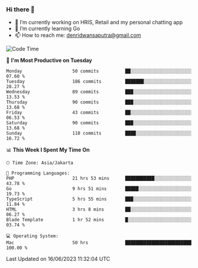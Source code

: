 ### Hi there 👋

- 🔭 I’m currently working on HRIS, Retail and my personal chatting app
- 🌱 I’m currently learning Go
- 📫 How to reach me: denridwansaputra@gmail.com


<!--START_SECTION:waka-->
![Code Time](http://img.shields.io/badge/Code%20Time-3%2C318%20hrs%2051%20mins-blue)

📅 **I'm Most Productive on Tuesday** 

```text
Monday                   50 commits          ██░░░░░░░░░░░░░░░░░░░░░░░   07.60 % 
Tuesday                  186 commits         ███████░░░░░░░░░░░░░░░░░░   28.27 % 
Wednesday                89 commits          ███░░░░░░░░░░░░░░░░░░░░░░   13.53 % 
Thursday                 90 commits          ███░░░░░░░░░░░░░░░░░░░░░░   13.68 % 
Friday                   43 commits          ██░░░░░░░░░░░░░░░░░░░░░░░   06.53 % 
Saturday                 90 commits          ███░░░░░░░░░░░░░░░░░░░░░░   13.68 % 
Sunday                   110 commits         ████░░░░░░░░░░░░░░░░░░░░░   16.72 % 
```


📊 **This Week I Spent My Time On** 

```text
🕑︎ Time Zone: Asia/Jakarta

💬 Programming Languages: 
PHP                      21 hrs 53 mins      ███████████░░░░░░░░░░░░░░   43.78 % 
Go                       9 hrs 51 mins       █████░░░░░░░░░░░░░░░░░░░░   19.73 % 
TypeScript               5 hrs 55 mins       ███░░░░░░░░░░░░░░░░░░░░░░   11.84 % 
HTML                     3 hrs 8 mins        ██░░░░░░░░░░░░░░░░░░░░░░░   06.27 % 
Blade Template           1 hr 52 mins        █░░░░░░░░░░░░░░░░░░░░░░░░   03.74 % 

💻 Operating System: 
Mac                      50 hrs              █████████████████████████   100.00 % 
```


 Last Updated on 16/06/2023 11:32:04 UTC
<!--END_SECTION:waka-->
